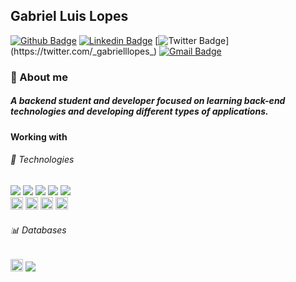 ## Gabriel Luis Lopes

[![Github Badge](https://img.shields.io/badge/-Github-000?style=flat-square&logo=Github&logoColor=white&link=https://github.com/gabriellopes00)](https://github.com/gabriellopes00)
[![Linkedin Badge](https://img.shields.io/badge/-LinkedIn-blue?style=flat-square&logo=Linkedin&logoColor=white&link=https://www.linkedin.com/in/gabriel-lopes-6625631b0/)](https://www.linkedin.com/in/gabriel-lopes-6625631b0/)
[![Twitter Badge](https://img.shields.io/badge/-Twitter-1ca0f1?style=flat-square&labelColor=1ca0f1&logo=twitter&logoColor=white&link=https://twitter.com/_gabrielllopes_)](https://twitter.com/_gabrielllopes_)
[![Gmail Badge](https://img.shields.io/badge/-Gmail-D14836?&style=flat-square&logo=Gmail&logoColor=white&link=mailto:gabrielluislopes00@gmail.com)](mailto:gabrielluislopes00@gmail.com)

<!--
[![Facebook Badge](	https://img.shields.io/badge/facebook-%231877F2.svg?&style=for-the-badge&logo=facebook&logoColor&white=link:https://www.facebook.com/profile.php?id=100034920821684)](https://www.facebook.com/profile.php?id=100034920821684)
[![Instagram Badge](https://img.shields.io/badge/instagram-%23E4405F.svg?&style=for-the-badge&logo=instagram&logoColor&white=link:https://www.instagram.com/_.gabriellopes/?hl=pt-br)](https://www.instagram.com/_.gabriellopes/?hl=pt-br)-->

### :wave: About me
<h5>A backend student and developer focused on learning back-end technologies and developing different types of applications.</h5>

<h4> Working with</h4>
<h6>🚀 Technologies</h6>
<div class="row">
  <img src="https://img.shields.io/badge/node.js%20-%2343853D.svg?&style=for-the-badge&logo=node.js&logoColor=white">
  <img src="https://img.shields.io/badge/bootstrap%20-%23563D7C.svg?&style=for-the-badge&logo=bootstrap&logoColor=white">
  <img src="https://img.shields.io/badge/javascript%20-%23323330.svg?&style=for-the-badge&logo=javascript&logoColor=%23F7DF1E">
  <img src="https://img.shields.io/badge/html5%20-%23E34F26.svg?&style=for-the-badge&logo=html5&logoColor=white">
  <img src="https://img.shields.io/badge/css3%20-%231572B6.svg?&style=for-the-badge&logo=css3&logoColor=white">
</div>

<div class="row">
  <img src="https://devicons.github.io/devicon/devicon.git/icons/java/java-original.svg" alt="nodejs" width="20" height="20"/>
  <img src="https://devicons.github.io/devicon/devicon.git/icons/csharp/csharp-original.svg" alt="nodejs" width="20" height="20"/>
  <img src="https://devicons.github.io/devicon/devicon.git/icons/git/git-original.svg" alt="nodejs" width="20" height="20"/>
  <img src="https://devicons.github.io/devicon/devicon.git/icons/sequelize/sequelize-original.svg" alt="nodejs" width="20" height="20"/>

</div>

<h6>📊 Databases</h6>
<div class="row">
  <img class="mr-2" src="https://img.shields.io/badge/mysql-%2300f.svg?&style=for-the-badge&logo=mysql&logoColor=white" style="height:20px">
  <img src="https://img.shields.io/badge/MongoDB-%234ea94b.svg?&style=for-the-badge&logo=mongodb&logoColor=white">
</div>
